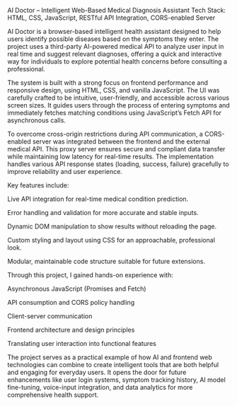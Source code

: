 AI Doctor – Intelligent Web-Based Medical Diagnosis Assistant
Tech Stack: HTML, CSS, JavaScript, RESTful API Integration, CORS-enabled Server

AI Doctor is a browser-based intelligent health assistant designed to help users identify possible diseases based on the symptoms they enter. The project uses a third-party AI-powered medical API to analyze user input in real time and suggest relevant diagnoses, offering a quick and interactive way for individuals to explore potential health concerns before consulting a professional.

The system is built with a strong focus on frontend performance and responsive design, using HTML, CSS, and vanilla JavaScript. The UI was carefully crafted to be intuitive, user-friendly, and accessible across various screen sizes. It guides users through the process of entering symptoms and immediately fetches matching conditions using JavaScript’s Fetch API for asynchronous calls.

To overcome cross-origin restrictions during API communication, a CORS-enabled server was integrated between the frontend and the external medical API. This proxy server ensures secure and compliant data transfer while maintaining low latency for real-time results. The implementation handles various API response states (loading, success, failure) gracefully to improve reliability and user experience.

Key features include:

Live API integration for real-time medical condition prediction.

Error handling and validation for more accurate and stable inputs.

Dynamic DOM manipulation to show results without reloading the page.

Custom styling and layout using CSS for an approachable, professional look.

Modular, maintainable code structure suitable for future extensions.

Through this project, I gained hands-on experience with:

Asynchronous JavaScript (Promises and Fetch)

API consumption and CORS policy handling

Client-server communication

Frontend architecture and design principles

Translating user interaction into functional features

The project serves as a practical example of how AI and frontend web technologies can combine to create intelligent tools that are both helpful and engaging for everyday users. It opens the door for future enhancements like user login systems, symptom tracking history, AI model fine-tuning, voice-input integration, and data analytics for more comprehensive health support.

